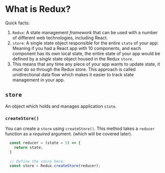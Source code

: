 # What is Redux?

Quick facts:

1. `Redux`: A state management *framework* that can be used with a number of different web technologies, including React.
2. `store`: A single state object responsible for the entire `state` of your app: Meaning if you had a React app with 10 components, and each component has its own local state, the entire state of your app would be defined by a *single* state object housed in the Redux `store`.
3. This means that any time any piece of your app wants to update state, it *must* do so through the Redux store. This approach is called unidirectional data flow which makes it easier to track state management in your app.

## `store`

An object which holds and manages application `state`.

### `createStore()`

You can create a `store` using `createStore()`. This method takes a `reducer` function as a *required* argument. (which will be covered later).

```js
  const reducer = (state = 5) => {
    return state;
  }
  
  // Define the store here:
  const store = Redux.createStore(reducer);
```


